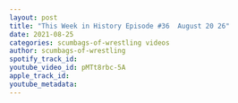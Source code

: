 ```yaml
---
layout: post
title: "This Week in History Episode #36  August 20 26"
date: 2021-08-25
categories: scumbags-of-wrestling videos
author: scumbags-of-wrestling
spotify_track_id: 
youtube_video_id: pMTt8rbc-5A
apple_track_id: 
youtube_metadata: 
---
```

